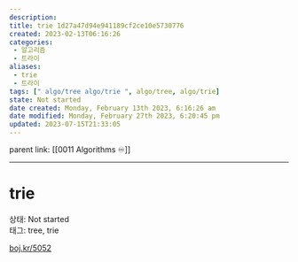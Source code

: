 ```yaml
---
description:
title: trie 1d27a47d94e941189cf2ce10e5730776
created: 2023-02-13T06:16:26
categories: 
 - 알고리즘
 - 트라이
aliases: 
 - trie
 - 트라이
tags: [" algo/tree algo/trie ", algo/tree, algo/trie]
state: Not started
date created: Monday, February 13th 2023, 6:16:26 am
date modified: Monday, February 27th 2023, 6:20:45 pm
updated: 2023-07-15T21:33:05
---
```

parent link: [[0011 Algorithms ♾️]]

---

# trie

상태: Not started  
태그: tree, trie

[boj.kr/5052](http://boj.kr/5052)
